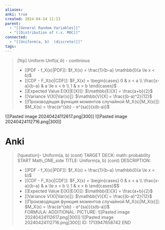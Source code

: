 ```yaml
---
aliases: 
anki: true
created: 2024-04-24 11:13
parent:
  - "[[General Random Variables]]"
  - "[[Distribution of r.v. MOC]]"
connected:
  - "[[Uniform(a, b)  (discrete)]]"
tags: 
---
```


> [!tip] Uniform $\text{Unif}(a, b)$ - continious
> - [[PDF - f_X(x)|PDF]]: $f_X(x) = \frac{1}{b-a} \mathbb{I}(a \le x < b)$
> - [[CDF - F_X(x)|CDF]]: $F_X(x) = \begin{cases} 0 & x < a \\ \frac{x-a}{b-a} & a \le x < b \\ 1 & x > b \end{cases}$
> - [[Expected Value E(X)|E(X)]]: $\mathbb{E}[X] = \frac{a+b}{2}$
> - [[Variance V(X)|Var(x)]]: $\mathbb{V}[X] = \frac{(b-a)^2}{12}$
> - [[Производящая функция моментов случайной M_X(s)|M_X(s)]]: $M_X(s) = \frac{e^{sb} - e^{sa}}{s(b-a)}$  

![[Pasted image 20240424112617.png|300]]
![[Pasted image 20240424112716.png|300]]

# Anki
> [!question]- Uniform(a, b) (cont)
TARGET DECK: math::probability 
START
Math_ONE_side
TITLE: Uniform(a, b) (cont)
DESCRIPTION: 
> - [[PDF - f_X(x)|PDF]]: $f_X(x) = \frac{1}{b-a} \mathbb{I}(a \le x < b)$
> - [[CDF - F_X(x)|CDF]]: $F_X(x) = \begin{cases} 0 & x < a \\ \frac{x-a}{b-a} & a \le x < b \\ 1 & x > b \end{cases}$$
> - [[Expected Value E(X)|E(X)]]: $\mathbb{E}[X] = \frac{a+b}{2}$
> - [[Variance V(X)|Var(x)]]: $\mathbb{V}[X] = \frac{(b-a)^2}{12}$
> - [[Производящая функция моментов случайной M_X(s)|M_X(s)]]: $M_X(s) = \frac{e^{sb} - e^{sa}}{s(b-a)}$  
FORMULA: 
ADDITIONAL:
PICTURE:
![[Pasted image 20240424112617.png|300]]
![[Pasted image 20240424112716.png|300]]
ID: 1713947658742
END